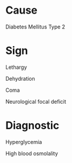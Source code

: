 
# Cause

Diabetes Mellitus Type 2

# Sign

Lethargy

Dehydration

Coma

Neurological focal deficit

# Diagnostic

Hyperglycemia

High blood osmolality
